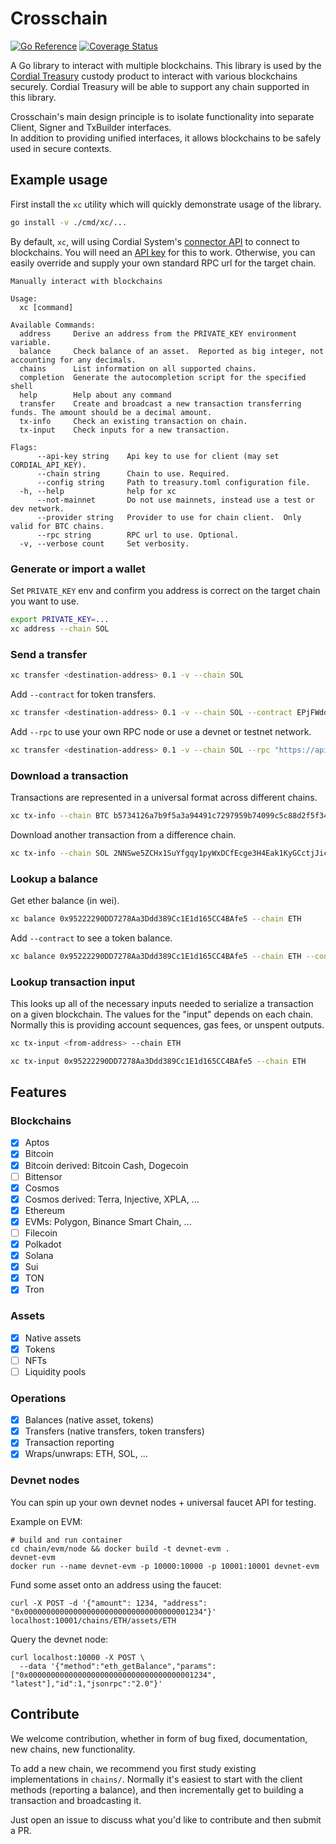 # Crosschain

[![Go Reference](https://pkg.go.dev/badge/github.com/cordialsys/crosschain.svg)](https://pkg.go.dev/github.com/cordialsys/crosschain)
[![Coverage Status](https://coveralls.io/repos/github/cordialsys/crosschain/badge.svg?branch=main)](https://coveralls.io/github/cordialsys/crosschain?branch=main)

A Go library to interact with multiple blockchains. This library is used by the [Cordial Treasury](https://cordialsystems.com/) custody product to interact with various blockchains securely.
Cordial Treasury will be able to support any chain supported in this library.

Crosschain's main design principle is to isolate functionality into separate Client, Signer and TxBuilder interfaces.  
In addition to providing unified interfaces, it allows blockchains to be safely used in secure contexts.

## Example usage

First install the `xc` utility which will quickly demonstrate usage of the library.

```bash
go install -v ./cmd/xc/...
```

By default, `xc`, will using Cordial System's [connector API](https://docs.cordialapis.com/docs/connector) to connect to blockchains.
You will need an [API key](https://docs.cordialsystems.com/guides/authentication/api)
for this to work. Otherwise, you can easily override and supply your own standard RPC url for the target chain.

```
Manually interact with blockchains

Usage:
  xc [command]

Available Commands:
  address     Derive an address from the PRIVATE_KEY environment variable.
  balance     Check balance of an asset.  Reported as big integer, not accounting for any decimals.
  chains      List information on all supported chains.
  completion  Generate the autocompletion script for the specified shell
  help        Help about any command
  transfer    Create and broadcast a new transaction transferring funds. The amount should be a decimal amount.
  tx-info     Check an existing transaction on chain.
  tx-input    Check inputs for a new transaction.

Flags:
      --api-key string    Api key to use for client (may set CORDIAL_API_KEY).
      --chain string      Chain to use. Required.
      --config string     Path to treasury.toml configuration file.
  -h, --help              help for xc
      --not-mainnet       Do not use mainnets, instead use a test or dev network.
      --provider string   Provider to use for chain client.  Only valid for BTC chains.
      --rpc string        RPC url to use. Optional.
  -v, --verbose count     Set verbosity.
```

### Generate or import a wallet

Set `PRIVATE_KEY` env and confirm you address is correct on the target chain you want to use.

```bash
export PRIVATE_KEY=...
xc address --chain SOL
```

### Send a transfer

```bash
xc transfer <destination-address> 0.1 -v --chain SOL
```

Add `--contract` for token transfers.

```bash
xc transfer <destination-address> 0.1 -v --chain SOL --contract EPjFWdd5AufqSSqeM2qN1xzybapC8G4wEGGkZwyTDt1v --decimals 6
```

Add `--rpc` to use your own RPC node or use a devnet or testnet network.

```bash
xc transfer <destination-address> 0.1 -v --chain SOL --rpc "https://api.devnet.solana.com"
```

### Download a transaction

Transactions are represented in a universal format across different chains.

```bash
xc tx-info --chain BTC b5734126a7b9f5a3a94491c7297959b74099c5c88d2f5f34ea3cb432abdf9c5e
```

Download another transaction from a difference chain.

```bash
xc tx-info --chain SOL 2NNSwe5ZCHx1SuYfgqy1pyWxDCfEcge3H4Eak1KyGCctjJictYtkQ4FFRH7CMJHM1W55FnyBmtKrxdZzkkThkjVL
```

### Lookup a balance

Get ether balance (in wei).

```bash
xc balance 0x95222290DD7278Aa3Ddd389Cc1E1d165CC4BAfe5 --chain ETH
```

Add `--contract` to see a token balance.

```bash
xc balance 0x95222290DD7278Aa3Ddd389Cc1E1d165CC4BAfe5 --chain ETH --contract 0xa0b86991c6218b36c1d19d4a2e9eb0ce3606eb48
```

### Lookup transaction input

This looks up all of the necessary inputs needed to serialize a transaction on a given blockchain. The values for the "input"
depends on each chain. Normally this is providing account sequences, gas fees, or unspent outputs.

```bash
xc tx-input <from-address> --chain ETH
```

```bash
xc tx-input 0x95222290DD7278Aa3Ddd389Cc1E1d165CC4BAfe5 --chain ETH
```

## Features

### Blockchains

- [x] Aptos
- [x] Bitcoin
- [x] Bitcoin derived: Bitcoin Cash, Dogecoin
- [ ] Bittensor
- [x] Cosmos
- [x] Cosmos derived: Terra, Injective, XPLA, ...
- [x] Ethereum
- [x] EVMs: Polygon, Binance Smart Chain, ...
- [ ] Filecoin
- [x] Polkadot
- [x] Solana
- [x] Sui
- [x] TON
- [x] Tron

### Assets

- [x] Native assets
- [x] Tokens
- [ ] NFTs
- [ ] Liquidity pools

### Operations

- [x] Balances (native asset, tokens)
- [x] Transfers (native transfers, token transfers)
- [x] Transaction reporting
- [x] Wraps/unwraps: ETH, SOL, ...

### Devnet nodes

You can spin up your own devnet nodes + universal faucet API for testing.

Example on EVM:

```
# build and run container
cd chain/evm/node && docker build -t devnet-evm .
devnet-evm
docker run --name devnet-evm -p 10000:10000 -p 10001:10001 devnet-evm
```

Fund some asset onto an address using the faucet:

```
curl -X POST -d '{"amount": 1234, "address": "0x0000000000000000000000000000000000001234"}' localhost:10001/chains/ETH/assets/ETH
```

Query the devnet node:

```
curl localhost:10000 -X POST \
  --data '{"method":"eth_getBalance","params":["0x0000000000000000000000000000000000001234", "latest"],"id":1,"jsonrpc":"2.0"}'
```

## Contribute

We welcome contribution, whether in form of bug fixed, documentation, new chains, new functionality.

To add a new chain, we recommend you first study existing implementations in `chains/`.
Normally it's easiest to start with the client methods (reporting a balance), and then incrementally get to building a transaction and broadcasting it.

Just open an issue to discuss what you'd like to contribute and then submit a PR.
